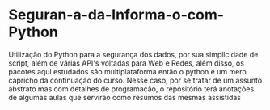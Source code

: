 # Seguran-a-da-Informa-o-com-Python
Utilização do Python para a segurança dos dados, por sua simplicidade de script, além de várias API's voltadas para Web e Redes, além disso, os pacotes aqui estudados são multiplataforma então o python é um mero capricho da continuação do curso. Nesse caso, por se tratar de um assunto abstrato mas com detalhes de programação, o repositório terá anotações de algumas aulas que servirão como resumos das mesmas assistidas 
